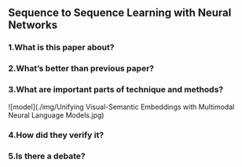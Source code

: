## Sequence to Sequence Learning with Neural Networks

### 1.What is this paper about?



### 2.What’s better than previous paper?



### 3.What are important parts of technique and methods?

![model](./img/Unifying Visual-Semantic Embeddings with Multimodal Neural Language Models.jpg) 



### 4.How did they verify it?



### 5.Is there a debate?